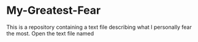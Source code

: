 # My-Greatest-Fear
This is a repository containing a text file describing what I personally fear the most. Open the text file named 
